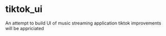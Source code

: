 # tiktok_ui

An attempt to build UI of music streaming application tiktok improvements will be appriciated 

